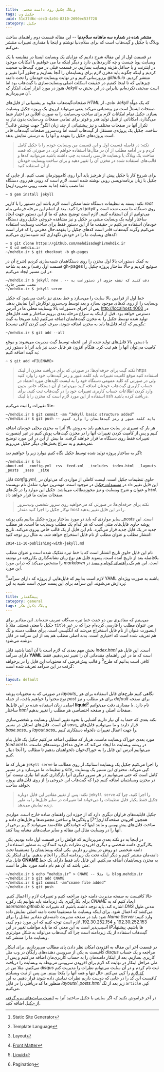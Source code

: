 ```yaml
---
title:  وبلاگ جکیل روی دامنه شخصی
tags: جکیل وب
uuid: 51c37d6c-cec3-4a94-8310-2690ec53f728
category: جکیل
---
```


**منتشر شده در شماره سه ماهنامه سلام‌دنیا** -- این مقاله قسمت دوم راهنمای ساخت وبلاگ با جکیل و گیت‌هاب است که برای سلام‌دنیا نوشتم و اینجا با مقداری تغییرات منتشر می‌کنم.


در قسمت اول از این مقاله شرح دادیم که مزایای یک وبسایت ایستا در مقایسه با یک وبسایت پویا چیست و  چه کاربردهایی دارد و دیگر اینکه ما می خواهیم با امکانات موجود در اینترنت و با حداقل هزینه وبسایت بسازیم. در قسمت قبلی در مورد گیت‌هاب صحبت کردیم و اینکه چگونه باید مخزن لازم برای وبسایتمان را آنجا بسازیم و چطور آنرا تغییر و برزورسانی کنیم و در نهایت وبسایت خودمان را تحت دامنه *github.io* منتشر کردیم. چیزهایی که تا اینجا کفتیم در حقیقت اسکلت اصلی وبسایت‌سازی با گیت‌هاب بود اما هنوز در مورد ابزار اصلی اینکار که *Jekyll* است صحبتی نکرده‌ایم بنابراین در این بخش به آن می‌پردازیم.

صفحات‌گیت‌هاب علاوه بر پشتیبانی از فایل‌های *HTML* عادی، از *Jekyll* که یک مولّد صفحات ایستا‍[^1] است نیز پیشتبانی می‌کند یعنی می‌تواند ازروی یک پروژه جکیل وبسایت بسازد. جکیل تمام امکانات لازم برای ساخت وب‌سایت‌ را به صورت آفلاین در اختیار شما می‌گذارد، امکاناتی از قبیل تولید هدر و فوتر برای تمامی صفحات وب‌سایت بدون نیاز به تکرار آنها در صفحات مختلف و نیز پیشتبیانی از چند زبان الگو[^2] جهت نوشتن قالب[^3] ساخت. جکیل یک پروژه‌ی مستقل از گیت‌هاب است اما وب‌سرور صفحات گیت‌هاب قادر است پروژه‌های جکیل را بفهمد و آنها را به درستی نمایش بدهد.

> نکته: در فاصله قسمت اول و این قسمت من وبسایت خودم را با جکیل کامل کردم و در ادامه مطلب از آن در مثال‌ها استفاده خواهم کرد. در صورتی که قصد ساخت یک وبلاگ یا وبسایت فارسی راست به چپ داشته باشید می‌توانید کدها و قالب‌های استفاده شده در مخزن آن را تغییر دهید و برای ساخت وبسایت خودتان از آن استفاده کنید.

برای شروع کار با جکیل پیش از هرچیز باید آنرا روی کامپیوترمان نصب کنیم. از جایی که جکیل با زبان برنامه‌نویسی روبی نوشته شده است،‌ لازم است که روبی هم روی دستگاه ما نصب باشد (ما به نصب روبی نمی‌پردازیم):

    ~ $ gem install jekyll

نکته: بسته به تنظیمات دستگاه شما ممکن است لازم باشد این دستور را با کاربر *root* اجرا کنید. 
بعد از اتمام این مرحله  فرمانی بنام *jekyll* روی دستگاه ما نصب شده است و می‌توانیم از آن استفاده کنیم. لازم است توضیح بدهم که ما از این دستور جهت ایجاد ساختار اولیه یک وبسایت مبتنی بر جکیل و نیز مشاهده خروجی جکیل روی دستگاه خودمان استفاده می‌کنیم در حقیقت ما از این دستور فقط برای ساخت وبسایت استفاده می‌کنیم وگرنه گیت‌هاب قادر است کدهای جکیل را بفهمد.حال مخزنی را که قرار است کدهای وبسایت ما را در خودش نگهداری کند شبیه‌سازی می‌کنیم:

    ~ $ git clone https://github.com/mehdisadeghi/mehdix.ir
    ~ $ cd mehdix.ir
    ~/mehdix.ir $ git checkout -b gh-pages

به کمک دستورات بالا اول مخزن را روی دستگاهمان شبیه‌سازی کردیم (شرح آن در قسمت اول رفت) و بعد به شاخه gh-pages سوئیچ کردیم و حالا ساختار پروژه جکیل را در این مسیر ایجاد می‌کنیم:

    ~/mehdix.ir $ jekyll new . -- دقت کنید که نقطه جزوی از دستوراست به معنی مسیر جاری
    ~/mehdix.ir $ jekyll serve

خط اول از فرامین بالا سایت را می‌سازد و خط بعدی نیز باعث می‌شود که جکیل وبسایت را از روی کدهای موجود بسازد و بعد توسط  وب‌سرور توکارش آنرا نمایش بدهد. پس از اجرای دستورات بالا وبسایت محلی ما در آدرس ‎‎[http://localhost:4000](http://localhost:4000) در دسترس خواهد بود. قبل از اینکه به سراغ مرحله بعدی برویم ساختار و همه فایل‌های تولید شده توسط جکیل را به مخزن گیت‌هابمان اضافه می‌کنیم (باید صریحا به گیت بگوییم که کدام فایل‌ها باید به مخزن اضافه شوند، صرف کپی کردن کافی نیست):

    ~/mehdix.ir $ git add --all

با دستور بالا فایل‌های تولید شده از این لحظه توسط گیت مدیریت می‌شوند و موقع کامیت می‌توان آنها را هم ثبت کرد. هنگام افزون هر فایل جدید نیز باید آنرا با دستور زیر به گیت اضافه کنیم:

    ~ $ git add <FILENAME>

> نکته گیت برای حرفه‌ای‌ها: در صورتی که برای دریافت مخزن از لینک https استفاده کنید موقع کامیت تغییرات باید کلمه عبور و رمز گیت‌هاب خود را وارد کنید ولی در صورتی که کلید عمومی دستگاه خود را به لیست کلیدهای مورد اعتماد در حساب کاربری گیت‌هاب خودتان اضافه کنید می‌توانید از آن دستگاه خاص بدون وارد کردن اطلاعات حساب کاربری تغییرات خود را در گیت‌هاب ثبت کنید. برای استفاده از این مورد لازم است که مخزن را با لینک ssh دریافت کرده باشید.

حالا تغییرات را ثبت می‌کنیم:

    ~/mehdix.ir $ git commit -am ”Jekyll basic structure added”
    ~/mehdix.ir $ git push -- باید کلمه عبور و رمز گیت‌هابمان را وارد کنیم

هر بار که تغییری در سایت می‌دهیم باید به روش بالا آنرا به مخزن محلی خودمان اضافه کنیم و  پس از کامیت کردن تغییرات آنها را در مخزن گیت‌هاب پوش کنیم در غیر اینصورت تغییرات فقط روی دستگاه ما قرار خواهند گرفت. ما بیش از این در این مورد توضیح نمی‌دهیم و به سراغ بخش‌های دیگر جکیل می‌رویم.

اگر به ساختار پروژه تولید شده توسط جکیل نگاه کنیم موارد زیر را خواهیم دید:

    ~/mehdix.ir $ ls
    about.md  _config.yml  css  feed.xml  _includes  index.html  _layouts  _posts  _sass  _site

فایل *config.yml_* حاوی تنظیمات جکیل است. لیست کاملی از مواردی که می‌توان در این فایل تغییر داد در [مستندات جکیل](http://jekyllrb.com/docs/configuration/) در موجود است. مهمترین موارد شامل نام نویسنده و عنوان و شرح وبسایت و نیز مجوزمطالب می‌باشد. جکیل این موارد را در تگ‌های `html` صفحات سایت ما قرار خواهد داد.

> نکته برای حرفه‌ای‌ها: در صورتی که می‌خواهید روی سرور شخصی وب‌سرور توکار جکیل را اجرا کنید مقدار host را در این فایل تغییر بدهید.

سایر مواردی که باید در مورد ساختار پروژه جکیل بدانیم یکی پوشه *_posts* است. این پوشه حاوی فایل‌های متنی است که هر کدام یک مطلب وبسایت ما است. هر مطلب جدید در یک فایل جدید قرار می‌گیرد. نام این فایل از یک قالب خاص یپروی می‌کند. تاریخ انتشار مطلب و عنوان مطلب از نام فایل استخراج خواهد شد. به مثال زیر توجه کنید:

    2014-11-10-publishing-with-jekyll.md

نام این فایل حاوی تاریخ انتشار است که با خط تیره تفکیک شده است و عنوان مطلب بلافاصله بعد از تاریخ آمده است. پسوند فایل هم نوع زبان نشانه‌گذاری بکاررفته در نوشته را مشخص می‌کند که دراین مورد *markdown* است. این هم [یک راهنمای کوتاه و مفید](https://help.github.com/articles/markdown-basics/) در این مورد.

لازم است بدانیم که فایل‌هایی از پروژه که دارای سرآمد[^4] YAML باشند به صورت ویژه‌ای پردازش می‌شوند. این سرآمد برای این پست چیزی است شبیه به این:

~~~~yaml
---
title: پیشگفتار
category: general
tags: وبلاگ جکیل هکر
---
~~~~

می‌بینیم که مقادیری بین دو جفت خط تیره سه‌گانه تعریف شده‌اند. این مقادیر برای جکیل با معنی هستند. مثلا با `title` من عنوان مطلب را فارسی کرده‌ام چرا که در غیر اینصورت عنوان از نام فایل استخراج می‌شد که انگلیسی است. برای مطلب دسته و تگ هم تعریف شده است که اختیاری است. بدنه اصلی مطلب هم بعد از این سرآمد در فایل نوشته می‌شود.

بخش مهم بعدی که لازم است با آن آشنا باشید فایل *index.html* است. این فایل هم دارای سرآمد **YAML** است که ما در این راهنمای مقدماتی آن را تغییر نمی‌دهیم. فقط کافی است بدانیم که طرح[^5] و قالب پیش‌فرضی که محتویات این فایل را در برخواهد گرفت در این سرآمد تعریف شده است:

~~~~yaml
---
layout: default
---
~~~~

در صورتی که به محتویات پوشه *layouts_* نگاهی کنیم طرح‌های قابل استفاده برای هر نوع محتوا را خواهیم یافت، از جمله *post* برای هر مطلب و نیز *default* برای صفحه اصلی. زبان استفاده شده در این فایل‌ها **liquid**[^6] نام دارد. با مقداری دقت می‌توانیم ساختار *html* صفحات اصلی و صفحه اختصاصی هر مطلب را تغییر بدهیم.

نکته بعدی که حتما به آن نیاز داریم آشنایی با نحوه تغییر استایل وبسایت و شخصی‌سازی آن است. فایل‌های استایل در مسیر *sass_* قرار دارند و ما می‌توانیم فایل‌های *base.scss_* و *layout.scss_* را جهت اعمال تغییرات دلخواه دستکاری کنیم. 

مورد بعدی خوراک وبسایت ماست. هربار که مطلبی اضافه می‌کنیم جکیل یک فایل بنام *feed.xml* در ریشه وبسایت ما ایجاد می‌کند که حاوی مداخل نوشته‌های ماست. ما می‌توانیم آدرس این فایل را به خوراک‌خوان دلخواهمان بدهیم تا مطالب را آنجا دنبال کنیم.

هربار که ما `jekyll serve` را اجرا می‌کنیم جکیل یک وبسایت استاتیک از روی مطالب ما و تنظیمات ما می‌سازد و در مسیر *site_* کپی می‌کند. محتوای این مسیر یک وبسایت کامل است که حتی می‌توانیم در هر سرور دیگری آنرا بارگذاری کنیم اما نیازی نیست آنرا در مخزن وبسایتمان اضافه کنیم چرا که گیت‌هاب این خروجی را از روی فایل‌های پروژه خواهد ساخت.

> نکته: پس از تغییر مقادیر این فایل دوباره `jekyll serve` را اجرا کنید، چرا که جکیل فقط یکبار فایل تنظیمات را می‌خواند اما تغییرات در سایر فایل‌ها را به طور زنده نمایش می‌دهد.

جکیل قابلیت‌های فراوان دیگری دارد که از حوزه این راهنمای ساده خارج است. مواردی همچون افزودن صفحه‌گذاری[^7] و پلاگین‌ها و ساختن مجموعه‌ها و فایل‌های داده و ساخت فایل‌های پیش‌نویس و مانند اینها که خوانندگان علاقه‌مند می‌توانند کاربر برخی از آنها را در وبسایت مثال این مقاله و سایر سایت‌های مشابه پیدا کنند. 

در اینجا به دو نکته بعدی می‌پردازیم که قولش را در قسمت اول داده بودیم. یکی بکارگیری دامنه شخصی و دیگری افزودن نظرات بازدید کنندگان. به منظور استفاده از دامنه شخصی دو روش در پیش رو داریم. یکی اینکه وبسایتمان را مستقیما تحت دامنه‌مان منتشر کنیم و دیگر اینکه تحت یک زیردامنه اینکار را انجام بدهیم. برای اینکار یک فایل بنام **CNAME** به مخزن وبسایتمان اضافه می‌کنیم. این فایل باید فقط دارای یک خط متن باشد که آن هم نام دامنه مورد نظر ما است:

    ~/mehdix.ir $ echo “mehdix.ir” > CNAME -- یا مثلا blog.mehdix.ir
    ~/mehdix.ir $ git add CNAME
    ~/mehdix.ir $ git commit -am”cname file added”
    ~/mehdix.ir $ git push

حالا کافیست به صفحه مدیریت دامنه خود مراجعه کنیم و تغییرات لازم را اعمال کنیم. برای بکارگیری یک زیردامنه باید بتوانیم یک رکورد *CNAME* ایجاد کنیم که به *username.github.io* اشاره کند. باید توجه داشته باشیم که تغییرات *DNS* مدتی طول می‌کشد که اعمال شود. برای اینکه وبسایت ما مستقیما تحت دامنه اصلی نمایش داده شود باید در صفحه مدیریت دامنه‌مان مقادیر مقابل را برای *Name Server* وارد کنیم: 192.30.252.153 و 192.30.252.154.
لازم است توجه کنیم که این مورد دوم کمی آسیب‌پذیر است به این معنی که ما باید مواظب تغییر در این *IP*ها باشیم. پیشنهاد گیت‌هاب استفاده از یک زیردامنه است چرا که گیت‌هاب می‌تواند به شکل موثرتری وبسایت ما را منتشر کند.

در قسمت آخر این مقاله به افزودن امکان نظر دادن پای مطالب می‌پردازیم. برای اینکار کافیست به یکی از سرویس دهنده‌های رایگان در وب مثل *disqus* مراجعه و یک حساب کاربری بسازیم. بعد از اینکار دامنه‌مان را به حساب کاربری‌مان اضافه می‌کنیم و پس از طی مراحل اینکار در نهایت کد لازم برای افزودن سرویس مربوطه به وبسایت را دریافت می‌کنیم. مثلا من در *disqus* ثبت نام کردم و در آن سایت می‌توانم نظرات را مدیریت کنم و همه آنها را یکجا ببینم. من پس از ثبت وبسایتم ‎[کد لازم](https://mehdix.disqus.com/admin/settings/universalcode/) را کپی می‌کنم. حال تنها کافیست این کد را در جایی که دوست داریم نظرات نمایش داده شوند قرار دهیم. به این منظور ما کد دریافتی را در فایل *layouts/_posts.html* زیر بعد از تگ `article` کپی می‌کنیم.

در آخر فراموش نکنید که اگر سایتی با جکیل ساختید آنرا به ‬‬[لیست سایت‌های نیرو گرفته از جکیل](https://github.com/jekyll/jekyll/wiki/Sites) اضافه کنید.


[^1]: Static Site Generator
[^2]: Template Language
[^3]: Layout
[^4]: [Front Matter](http://jekyllrb.com/docs/frontmatter/)
[^5]: [Liquid](https://github.com/Shopify/liquid/wiki)
[^6]: Pagination



